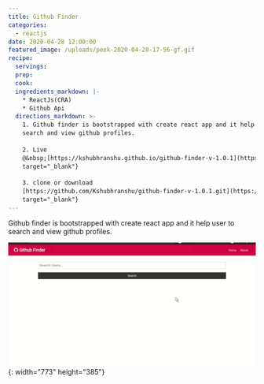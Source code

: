 ```yaml
---
title: Github Finder
categories:
  - reactjs
date: 2020-04-28 12:00:00
featured_image: /uploads/peek-2020-04-28-17-56-gf.gif
recipe:
  servings:
  prep:
  cook:
  ingredients_markdown: |-
    * ReactJs(CRA)
    * Github Api
  directions_markdown: >-
    1. Github finder is bootstrapped with create react app and it help user to
    search and view github profiles.

    2. Live
    @&nbsp;[https://kshubhranshu.github.io/github-finder-v-1.0.1](https://kshubhranshu.github.io/github-finder-v-1.0.1){:
    target="_blank"}

    3. clone or download
    [https://github.com/Kshubhranshu/github-finder-v-1.0.1.git](https://github.com/Kshubhranshu/github-finder-v-1.0.1.git){:
    target="_blank"}
---
```


Github finder is bootstrapped with create react app and it help user to search and view github profiles.

![](/uploads/peek-2020-04-28-17-56-gf.gif){: width="773" height="385"}

